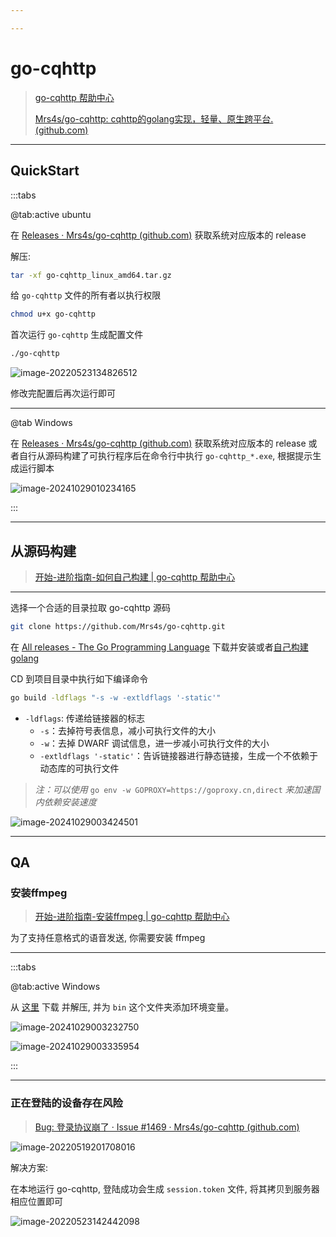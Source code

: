 ```yaml
---

---
```


# go-cqhttp

> [go-cqhttp 帮助中心](https://docs.go-cqhttp.org/)
>
> [Mrs4s/go-cqhttp: cqhttp的golang实现，轻量、原生跨平台. (github.com)](https://github.com/Mrs4s/go-cqhttp)

---

## QuickStart

:::tabs

@tab:active ubuntu

在 [Releases · Mrs4s/go-cqhttp (github.com)](https://github.com/Mrs4s/go-cqhttp/releases) 获取系统对应版本的 release

解压:

```bash
tar -xf go-cqhttp_linux_amd64.tar.gz 
```

给 `go-cqhttp` 文件的所有者以执行权限

```bash
chmod u+x go-cqhttp
```

首次运行 `go-cqhttp` 生成配置文件

```bash
./go-cqhttp
```

![image-20220523134826512](http://cdn.ayusummer233.top/img/202205231348243.png)

修改完配置后再次运行即可

---

@tab Windows

在 [Releases · Mrs4s/go-cqhttp (github.com)](https://github.com/Mrs4s/go-cqhttp/releases) 获取系统对应版本的 release 或者自行从源码构建了可执行程序后在命令行中执行 `go-cqhttp_*.exe`, 根据提示生成运行脚本

![image-20241029010234165](http://cdn.ayusummer233.top/DailyNotes/202410290102216.png)

:::

---

## 从源码构建

> [开始-进阶指南-如何自己构建 | go-cqhttp 帮助中心](https://docs.go-cqhttp.org/guide/quick_start.html#如何自己构建)

---

选择一个合适的目录拉取 go-cqhttp 源码

```bash
git clone https://github.com/Mrs4s/go-cqhttp.git
```

在 [All releases - The Go Programming Language](https://golang.google.cn/dl/) 下载并安装或者[自己构建golang](https://golang.google.cn/doc/install/source)

CD 到项目目录中执行如下编译命令

```bash
go build -ldflags "-s -w -extldflags '-static'"
```

- `-ldflags`: 传递给链接器的标志
  - `-s`：去掉符号表信息，减小可执行文件的大小
  - `-w`：去掉 DWARF 调试信息，进一步减小可执行文件的大小
  - `-extldflags '-static'`：告诉链接器进行静态链接，生成一个不依赖于动态库的可执行文件

> *注：可以使用* `go env -w GOPROXY=https://goproxy.cn,direct` *来加速国内依赖安装速度*

![image-20241029003424501](http://cdn.ayusummer233.top/DailyNotes/202410290034539.png)

---

## QA

### 安装ffmpeg

> [开始-进阶指南-安装ffmpeg | go-cqhttp 帮助中心](https://docs.go-cqhttp.org/guide/quick_start.html#安装-ffmpeg)

为了支持任意格式的语音发送, 你需要安装 ffmpeg 

---

:::tabs

@tab:active Windows

从 [这里](https://www.gyan.dev/ffmpeg/builds/ffmpeg-release-full.7z) 下载 并解压, 并为 `bin` 这个文件夹添加环境变量。

![image-20241029003232750](http://cdn.ayusummer233.top/DailyNotes/202410290032781.png)

![image-20241029003335954](http://cdn.ayusummer233.top/DailyNotes/202410290033990.png)

:::

---

### 正在登陆的设备存在风险

> [Bug: 登录协议崩了 · Issue #1469 · Mrs4s/go-cqhttp (github.com)](https://github.com/Mrs4s/go-cqhttp/issues/1469)

![image-20220519201708016](http://cdn.ayusummer233.top/img/202205192017385.png)

解决方案: 

在本地运行 go-cqhttp, 登陆成功会生成 `session.token` 文件, 将其拷贝到服务器相应位置即可

![image-20220523142442098](http://cdn.ayusummer233.top/DailyNotes/202410290014657.png)
